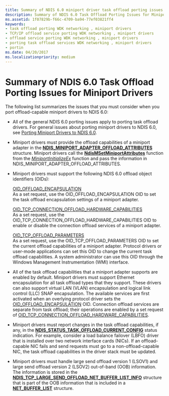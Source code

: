 ```yaml
---
title: Summary of NDIS 6.0 miniport driver task offload porting issues
description: Summary of NDIS 6.0 Task Offload Porting Issues for Miniport Drivers
ms.assetid: 1f07829b-f66c-4709-ba94-77ef03821ff4
keywords:
- task offload porting WDK networking , miniport drivers
- TCP/IP offload service porting WDK networking , miniport drivers
- offload service porting WDK networking , miniport drivers
- porting task offload services WDK networking , miniport drivers
- portin
ms.date: 04/20/2017
ms.localizationpriority: medium
---
```


# Summary of NDIS 6.0 Task Offload Porting Issues for Miniport Drivers





The following list summarizes the issues that you must consider when you port offload-capable miniport drivers to NDIS 6.0:

-   All of the general NDIS 6.0 porting issues apply to porting task offload drivers. For general issues about porting miniport drivers to NDIS 6.0, see [Porting Miniport Drivers to NDIS 6.0](porting-a-miniport-driver-to-ndis-6-0.md).

-   Miniport drivers must provide the offload capabilities of a miniport adapter in the [**NDIS\_MINIPORT\_ADAPTER\_OFFLOAD\_ATTRIBUTES**](https://msdn.microsoft.com/library/windows/hardware/ff565930) structure. Miniport drivers call the [**NdisMSetMiniportAttributes**](https://msdn.microsoft.com/library/windows/hardware/ff563672) function from the [*MiniportInitializeEx*](https://msdn.microsoft.com/library/windows/hardware/ff559389) function and pass the information in NDIS\_MINIPORT\_ADAPTER\_OFFLOAD\_ATTRIBUTES.

-   Miniport drivers must support the following NDIS 6.0 offload object identifiers (OIDs):

    <a href="" id="oid-offload-encapsulation"></a>[OID\_OFFLOAD\_ENCAPSULATION](https://msdn.microsoft.com/library/windows/hardware/ff569762)  
    As a set request, use the OID\_OFFLOAD\_ENCAPSULATION OID to set the task offload encapsulation settings of a miniport adapter.

    <a href="" id="---------oid-tcp-connection-offload-hardware-capabilities"></a>[OID\_TCP\_CONNECTION\_OFFLOAD\_HARDWARE\_CAPABILITIES](https://msdn.microsoft.com/library/windows/hardware/ff569803)  
    As a set request, use the OID\_TCP\_CONNECTION\_OFFLOAD\_HARDWARE\_CAPABILITIES OID to enable or disable the connection offload services of a miniport adapter.

    <a href="" id="oid-tcp-offload-parameters"></a>[OID\_TCP\_OFFLOAD\_PARAMETERS](https://msdn.microsoft.com/library/windows/hardware/ff569807)  
    As a set request, use the OID\_TCP\_OFFLOAD\_PARAMETERS OID to set the current offload capabilities of a miniport adapter. Protocol drivers or user-mode applications can set this OID to change the current task offload capabilities. A system administrator can use this OID through the Windows Management Instrumentation (WMI) interface.

-   All of the task offload capabilities that a miniport adapter supports are enabled by default. Miniport drivers must support Ethernet encapsulation for all task offload types that they support. These drivers can also support virtual LAN (VLAN) encapsulation and logical link control (LLC) SNAP encapsulation. The available services are first activated when an overlying protocol driver sets the [OID\_OFFLOAD\_ENCAPSULATION](https://msdn.microsoft.com/library/windows/hardware/ff569762) OID. Connection offload services are separate from task offload; their operations are enabled by a set request of [OID\_TCP\_CONNECTION\_OFFLOAD\_HARDWARE\_CAPABILITIES](https://msdn.microsoft.com/library/windows/hardware/ff569803).

-   Miniport drivers must report changes in the task offload capabilities, if any, in the [**NDIS\_STATUS\_TASK\_OFFLOAD\_CURRENT\_CONFIG**](https://msdn.microsoft.com/library/windows/hardware/ff567424) status indication. For example, consider a load balance failover (LBFO) driver that is installed over two network interface cards (NICs). If an offload-capable NIC fails and send requests must go to a non-offload-capable NIC, the task offload capabilities in the driver stack must be updated.

-   Miniport drivers must handle large send offload version 1 (LSOV1) and large send offload version 2 (LSOV2) out-of-band (OOB) information. The information is stored in the [**NDIS\_TCP\_LARGE\_SEND\_OFFLOAD\_NET\_BUFFER\_LIST\_INFO**](https://msdn.microsoft.com/library/windows/hardware/ff567882) structure that is part of the OOB information that is included in a [**NET\_BUFFER\_LIST**](https://msdn.microsoft.com/library/windows/hardware/ff568388) structure.

 

 





